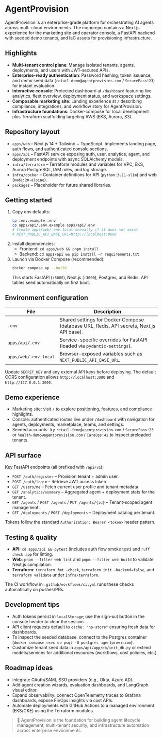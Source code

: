 # AgentProvision

AgentProvision is an enterprise-grade platform for orchestrating AI agents across multi-cloud environments. The monorepo contains a Next.js experience for the marketing site and operator console, a FastAPI backend with seeded demo tenants, and IaC assets for provisioning infrastructure.

## Highlights

- **Multi-tenant control plane**: Manage isolated tenants, agents, deployments, and users with JWT-secured APIs.
- **Enterprise-ready authentication**: Password hashing, token issuance, and demo seed data (`retail-demo@agentprovision.com` / `SecurePass!23`) for instant evaluation.
- **Interactive console**: Protected dashboard at `/dashboard` featuring live analytics, fleet overview, deployment status, and workspace settings.
- **Composable marketing site**: Landing experience at `/` describing compliance, integrations, and workflow story for AgentProvision.
- **Infrastructure foundations**: Docker-compose for local development plus Terraform scaffolding targeting AWS (EKS, Aurora, S3).

## Repository layout

- `apps/web` – Next.js 14 + Tailwind + TypeScript. Implements landing page, auth flows, and authenticated console sections.
- `apps/api` – FastAPI service exposing auth, user, analytics, agent, and deployment endpoints with async SQLAlchemy models.
- `infra/terraform` – Terraform modules and variables for VPC, EKS, Aurora PostgreSQL, IAM roles, and log storage.
- `infra/docker` – Container definitions for API (`python:3.11-slim`) and web (`node:20-alpine`).
- `packages` – Placeholder for future shared libraries.

## Getting started

1. Copy env defaults:
   ```bash
   cp .env.example .env
   cp apps/api/.env.example apps/api/.env
   # Create apps/web/.env.local manually if it does not exist
   # NEXT_PUBLIC_API_BASE_URL=http://localhost:8000
   ```
2. Install dependencies:
   - Frontend: `cd apps/web && pnpm install`
   - Backend: `cd apps/api && pip install -r requirements.txt`
3. Launch via Docker Compose (recommended):
   ```bash
   docker compose up --build
   ```
   This starts FastAPI (`:8000`), Next.js (`:3000`), Postgres, and Redis. API tables seed automatically on first boot.

## Environment configuration

| File | Description |
| --- | --- |
| `.env` | Shared settings for Docker Compose (database URL, Redis, API secrets, Next.js API base). |
| `apps/api/.env` | Service-specific overrides for FastAPI (loaded via `pydantic-settings`). |
| `apps/web/.env.local` | Browser-exposed variables such as `NEXT_PUBLIC_API_BASE_URL`. |

Update `SECRET_KEY` and any external API keys before deploying. The default CORS configuration allows `http://localhost:3000` and `http://127.0.0.1:3000`.

## Demo experience

- Marketing site: visit `/` to explore positioning, features, and compliance highlights.
- Console: authenticated routes live under `/dashboard` with navigation for agents, deployments, marketplace, teams, and settings.
- Seeded accounts: try `retail-demo@agentprovision.com` / `SecurePass!23` or `health-demo@agentprovision.com` / `CareOps!42` to inspect preloaded tenants.

## API surface

Key FastAPI endpoints (all prefixed with `/api/v1`):

- `POST /auth/register` – Provision tenant + admin user.
- `POST /auth/login` – Retrieve JWT access token.
- `GET /users/me` – Fetch current user profile and tenant metadata.
- `GET /analytics/summary` – Aggregated agent + deployment stats for the tenant.
- `GET /agents` / `POST /agents` / `PUT /agents/{id}` – Tenant-scoped agent management.
- `GET /deployments` / `POST /deployments` – Deployment catalog per tenant.

Tokens follow the standard `Authorization: Bearer <token>` header pattern.

## Testing & quality

- **API**: `cd apps/api && pytest` (includes auth flow smoke test) and `ruff check app` for linting.
- **Web**: `pnpm --filter web lint` and `pnpm --filter web build` to validate Next.js compilation.
- **Terraform**: `terraform fmt -check`, `terraform init -backend=false`, and `terraform validate` under `infra/terraform`.

The CI workflow in `.github/workflows/ci.yml` runs these checks automatically on pushes/PRs.

## Development tips

- Auth tokens persist in `localStorage`; use the sign-out button in the console header to clear the session.
- API client requests default to `cache: "no-store"` ensuring fresh data for dashboards.
- To inspect the seeded database, connect to the Postgres container (`docker compose exec db psql -U postgres agentprovision`).
- Customize tenant seed data in `apps/api/app/db/init_db.py` or extend models/services for additional resources (workflows, cost policies, etc.).

## Roadmap ideas

- Integrate OAuth/SAML SSO providers (e.g., Okta, Azure AD).
- Add agent creation wizards, evaluation dashboards, and LangGraph visual editor.
- Expand observability: connect OpenTelemetry traces to Grafana dashboards, expose FinOps insights via cost APIs.
- Automate deployments with GitHub Actions to a managed environment (EKS/GKE) using the Terraform modules.

> 🚀 AgentProvision is the foundation for building agent lifecycle management, multi-tenant security, and infrastructure automation across enterprise environments.
